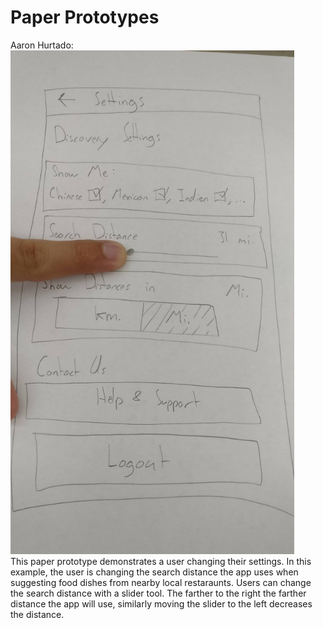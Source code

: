 <h1>Paper Prototypes</h1>

Aaron Hurtado:
<br>
<img src="https://raw.githubusercontent.com/jphung11/COGS121/master/images/milestone8-aaron2.jpg" width="90%"></img> 
<br>
This paper prototype demonstrates a user changing their settings. In this example, the user is changing the search distance the app uses when suggesting food dishes from nearby local restaraunts. Users can change the search distance with a slider tool. The farther to the right the farther distance the app will use, similarly moving the slider to the left decreases the distance.
<br>
